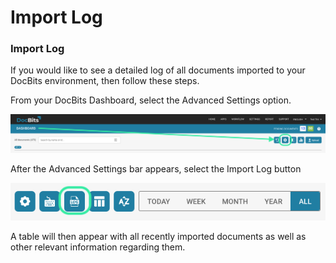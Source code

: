 # Import Log

### Import Log <a href="#j6qyycl26efh" id="j6qyycl26efh"></a>

If you would like to see a detailed log of all documents imported to your DocBits environment, then follow these steps.

From your DocBits Dashboard, select the Advanced Settings option.

![](<../../../../.gitbook/assets/9 (13).png>)

After the Advanced Settings bar appears, select the Import Log button

![](<../../../../.gitbook/assets/10 (13).png>)

A table will then appear with all recently imported documents as well as other relevant information regarding them.
